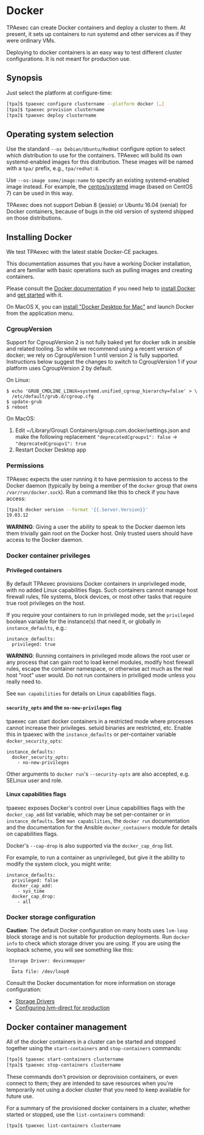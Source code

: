 # Docker

TPAexec can create Docker containers and deploy a cluster to them. At
present, it sets up containers to run systemd and other services as if
they were ordinary VMs.

Deploying to docker containers is an easy way to test different cluster
configurations. It is not meant for production use.

## Synopsis

Just select the platform at configure-time:

```bash
[tpa]$ tpaexec configure clustername --platform docker […]
[tpa]$ tpaexec provision clustername
[tpa]$ tpaexec deploy clustername
```

## Operating system selection

Use the standard `--os Debian/Ubuntu/RedHat` configure option to
select which distribution to use for the containers. TPAexec will build
its own systemd-enabled images for this distribution. These images will
be named with a `tpa/` prefix, e.g., `tpa/redhat:8`.

Use `--os-image some/image:name` to specify an existing
systemd-enabled image instead. For example, the
[centos/systemd](https://hub.docker.com/r/centos/systemd/)
image (based on CentOS 7) can be used in this way.

TPAexec does not support Debian 8 (jessie) or Ubuntu 16.04 (xenial) for
Docker containers, because of bugs in the old version of systemd shipped
on those distributions.

## Installing Docker

We test TPAexec with the latest stable Docker-CE packages.

This documentation assumes that you have a working Docker installation,
and are familiar with basic operations such as pulling images and
creating containers.

Please consult the
[Docker documentation](https://docs.docker.com) if you need help to
[install Docker](https://docs.docker.com/engine/install/) and
[get started](https://docs.docker.com/get-started/) with it.

On MacOS X, you can [install "Docker Desktop for
Mac"](https://hub.docker.com/editions/community/docker-ce-desktop-mac/)
and launch Docker from the application menu.

### CgroupVersion

Support for CgroupVersion 2 is not fully baked yet for docker sdk in
ansible and related tooling. So while we recommend using a recent
version of docker; we rely on CgroupVersion 1 until version 2 is
fully supported. Instructions below suggest the changes to switch to
CgroupVersion 1 if your platform uses CgroupVersion 2 by default.

On Linux:
```
$ echo 'GRUB_CMDLINE_LINUX=systemd.unified_cgroup_hierarchy=false' > \
  /etc/default/grub.d/cgroup.cfg
$ update-grub
$ reboot
```
On MacOS:

1. Edit ~/Library/Group\ Containers/group.com.docker/settings.json
   and make the following replacement
   `"deprecatedCgroupv1": false` → `"deprecatedCgroupv1": true`
2. Restart Docker Desktop app

### Permissions

TPAexec expects the user running it to have permission to access to the
Docker daemon (typically by being a member of the `docker` group that
owns `/var/run/docker.sock`). Run a command like this to check if you
have access:

```bash
[tpa]$ docker version --format '{{.Server.Version}}'
19.03.12
```

**WARNING**: Giving a user the ability to speak to the Docker daemon
lets them trivially gain root on the Docker host. Only trusted users
should have access to the Docker daemon.

### Docker container privileges

#### Privileged containers

By default TPAexec provisions Docker containers in unprivileged mode, with no
added Linux capabilities flags. Such containers cannot manage host firewall
rules, file systems, block devices, or most other tasks that require true root
privileges on the host.

If you require your containers to run in privileged mode, set the `privileged`
boolean variable for the instance(s) that need it, or globally in
`instance_defaults`, e.g.:

    instance_defaults:
      privileged: true

**WARNING**: Running containers in privileged mode allows the root user or any
process that can gain root to load kernel modules, modify host firewall rules,
escape the container namespace, or otherwise act much as the real host "root"
user would. Do not run containers in priviliged mode unless you really need to.

See `man capabilities` for details on Linux capabilities flags.

#### `security_opts` and the `no-new-privileges` flag

tpaexec can start docker containers in a restricted mode where processes cannot
increase their privileges. setuid binaries are restricted, etc. Enable this in
tpaexec with the `instance_defaults` or per-container variable
`docker_security_opts`:

    instance_defaults:
      docker_security_opts:
        - no-new-privileges

Other arguments to `docker run`'s `--security-opts` are also accepted, e.g.
SELinux user and role.

#### Linux capabilities flags

tpaexec exposes Docker's control over Linux capabilities flags with the
`docker_cap_add` list variable, which may be set per-container or in
`instance_defaults`. See `man capabilities`, the `docker run` documentation and
the documentation for the Ansible `docker_containers` module for details on
capabilities flags.

Docker's `--cap-drop` is also supported via the `docker_cap_drop` list.

For example, to run a container as unprivileged, but give it the ability to
modify the system clock, you might write:

    instance_defaults:
      privileged: false
      docker_cap_add:
        - sys_time
      docker_cap_drop:
        - all

### Docker storage configuration

**Caution**: The default Docker configuration on many hosts uses
`lvm-loop` block storage and is not suitable for production
deployments. Run `docker info` to check which storage driver you are
using. If you are using the loopback scheme, you will see something
like this:

```
 Storage Driver: devicemapper
  …
  Data file: /dev/loop0
```

Consult the Docker documentation for more information on storage
configuration:

* [Storage Drivers](https://docs.docker.com/storage/storagedriver/)
* [Configuring lvm-direct for production](https://docs.docker.com/storage/storagedriver/device-mapper-driver/#configure-direct-lvm-mode-for-production)

## Docker container management

All of the docker containers in a cluster can be started and stopped
together using the `start-containers` and `stop-containers` commands:

```bash
[tpa]$ tpaexec start-containers clustername
[tpa]$ tpaexec stop-containers clustername
```

These commands don't provision or deprovision containers, or even
connect to them; they are intended to save resources when you're
temporarily not using a docker cluster that you need to keep
available for future use.

For a summary of the provisioned docker containers in a cluster,
whether started or stopped, use the `list-containers` command:

```bash
[tpa]$ tpaexec list-containers clustername
```
